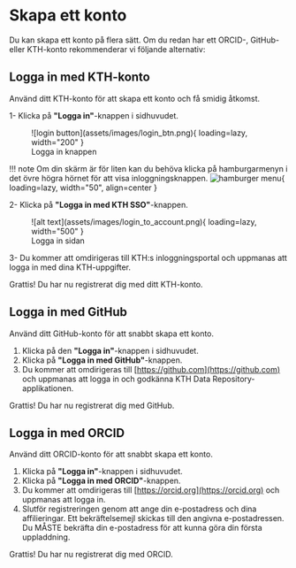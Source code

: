 # Skapa ett konto

Du kan skapa ett konto på flera sätt. Om du redan har ett ORCID-, GitHub- eller KTH-konto rekommenderar vi följande alternativ:

## Logga in med KTH-konto

Använd ditt KTH-konto för att skapa ett konto och få smidig åtkomst.

1- Klicka på **"Logga in"**-knappen i sidhuvudet.

<figure markdown="span">
    ![login button](assets/images/login_btn.png){ loading=lazy, width="200" }
  <figcaption>Logga in knappen</figcaption>
</figure>

!!! note
    Om din skärm är för liten kan du behöva klicka på hamburgarmenyn i det övre högra hörnet för att visa inloggningsknappen.
    ![hamburger menu](assets/images/hamburger_menu.png){ loading=lazy, width="50", align=center }

2- Klicka på **"Logga in med KTH SSO"**-knappen.

<figure markdown="span">
    ![alt text](assets/images/login_to_account.png){ loading=lazy, width="500" }
  <figcaption>Logga in sidan</figcaption>
</figure>

3- Du kommer att omdirigeras till KTH:s inloggningsportal och uppmanas att logga in med dina KTH-uppgifter.

Grattis! Du har nu registrerat dig med ditt KTH-konto.

## Logga in med GitHub

Använd ditt GitHub-konto för att snabbt skapa ett konto.

1. Klicka på den **"Logga in"**-knappen i sidhuvudet.
2. Klicka på **"Logga in med GitHub"**-knappen.
3. Du kommer att omdirigeras till [https://github.com](https://github.com) och uppmanas att logga in och godkänna KTH Data Repository-applikationen.

Grattis! Du har nu registrerat dig med GitHub.

## Logga in med ORCID

Använd ditt ORCID-konto för att snabbt skapa ett konto.

1. Klicka på **"Logga in"**-knappen i sidhuvudet.
2. Klicka på **"Logga in med ORCID"**-knappen.
3. Du kommer att omdirigeras till [https://orcid.org](https://orcid.org) och uppmanas att logga in.
4. Slutför registreringen genom att ange din e-postadress och dina affilieringar. Ett bekräftelsemejl skickas till den angivna e-postadressen. Du MÅSTE bekräfta din e-postadress för att kunna göra din första uppladdning.

Grattis! Du har nu registrerat dig med ORCID.
